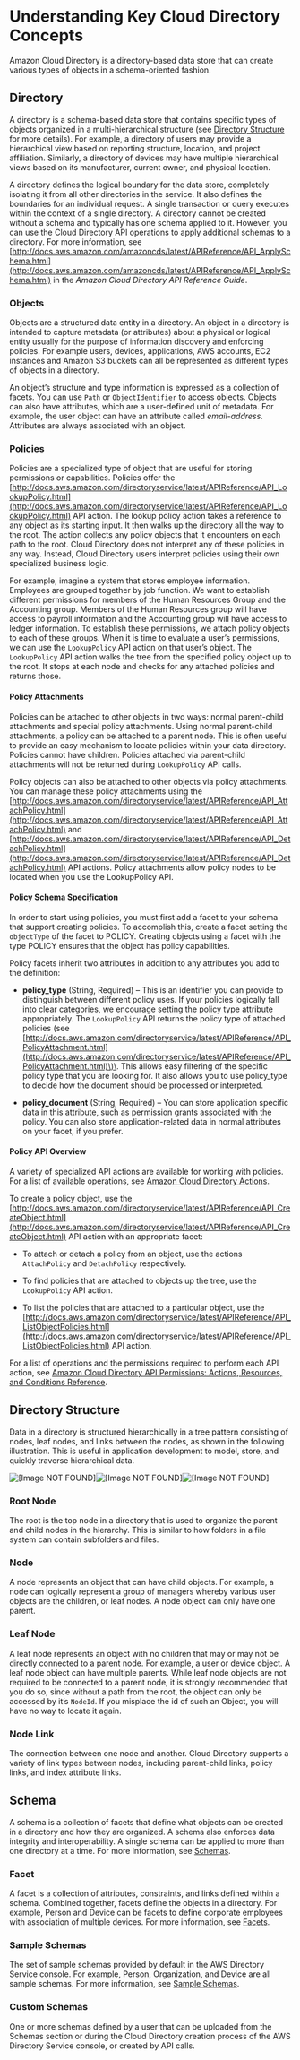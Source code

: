 # Understanding Key Cloud Directory Concepts<a name="cd_key_concepts"></a>

Amazon Cloud Directory is a directory\-based data store that can create various types of objects in a schema\-oriented fashion\. 

## Directory<a name="whatisdirectory"></a>

A directory is a schema\-based data store that contains specific types of objects organized in a multi\-hierarchical structure \(see [Directory Structure](#dirstructure) for more details\)\. For example, a directory of users may provide a hierarchical view based on reporting structure, location, and project affiliation\. Similarly, a directory of devices may have multiple hierarchical views based on its manufacturer, current owner, and physical location\. 

A directory defines the logical boundary for the data store, completely isolating it from all other directories in the service\. It also defines the boundaries for an individual request\. A single transaction or query executes within the context of a single directory\. A directory cannot be created without a schema and typically has one schema applied to it\. However, you can use the Cloud Directory API operations to apply additional schemas to a directory\. For more information, see [http://docs.aws.amazon.com/amazoncds/latest/APIReference/API_ApplySchema.html](http://docs.aws.amazon.com/amazoncds/latest/APIReference/API_ApplySchema.html) in the *Amazon Cloud Directory API Reference Guide*\. 

### Objects<a name="objects"></a>

Objects are a structured data entity in a directory\. An object in a directory is intended to capture metadata \(or attributes\) about a physical or logical entity usually for the purpose of information discovery and enforcing policies\. For example users, devices, applications, AWS accounts, EC2 instances and Amazon S3 buckets can all be represented as different types of objects in a directory\. 

An object’s structure and type information is expressed as a collection of facets\. You can use `Path` or `ObjectIdentifier` to access objects\. Objects can also have attributes, which are a user\-defined unit of metadata\. For example, the user object can have an attribute called *email\-address*\. Attributes are always associated with an object\. 

### Policies<a name="policies"></a>

Policies are a specialized type of object that are useful for storing permissions or capabilities\. Policies offer the [http://docs.aws.amazon.com/directoryservice/latest/APIReference/API_LookupPolicy.html](http://docs.aws.amazon.com/directoryservice/latest/APIReference/API_LookupPolicy.html) API action\. The lookup policy action takes a reference to any object as its starting input\. It then walks up the directory all the way to the root\. The action collects any policy objects that it encounters on each path to the root\. Cloud Directory does not interpret any of these policies in any way\. Instead, Cloud Directory users interpret policies using their own specialized business logic\.

For example, imagine a system that stores employee information\. Employees are grouped together by job function\. We want to establish different permissions for members of the Human Resources Group and the Accounting group\. Members of the Human Resources group will have access to payroll information and the Accounting group will have access to ledger information\. To establish these permissions, we attach policy objects to each of these groups\. When it is time to evaluate a user’s permissions, we can use the `LookupPolicy` API action on that user’s object\. The `LookupPolicy` API action walks the tree from the specified policy object up to the root\. It stops at each node and checks for any attached policies and returns those\.

#### Policy Attachments<a name="policyattachments"></a>

Policies can be attached to other objects in two ways: normal parent\-child attachments and special policy attachments\. Using normal parent\-child attachments, a policy can be attached to a parent node\. This is often useful to provide an easy mechanism to locate policies within your data directory\. Policies cannot have children\. Policies attached via parent\-child attachments will not be returned during `LookupPolicy` API calls\. 

Policy objects can also be attached to other objects via policy attachments\. You can manage these policy attachments using the [http://docs.aws.amazon.com/directoryservice/latest/APIReference/API_AttachPolicy.html](http://docs.aws.amazon.com/directoryservice/latest/APIReference/API_AttachPolicy.html) and [http://docs.aws.amazon.com/directoryservice/latest/APIReference/API_DetachPolicy.html](http://docs.aws.amazon.com/directoryservice/latest/APIReference/API_DetachPolicy.html) API actions\. Policy attachments allow policy nodes to be located when you use the LookupPolicy API\.

#### Policy Schema Specification<a name="policyschemaspec"></a>

In order to start using policies, you must first add a facet to your schema that support creating policies\. To accomplish this, create a facet setting the `objectType` of the facet to POLICY\. Creating objects using a facet with the type POLICY ensures that the object has policy capabilities\.

Policy facets inherit two attributes in addition to any attributes you add to the definition: 

+ **policy\_type** \(String, Required\) – This is an identifier you can provide to distinguish between different policy uses\. If your policies logically fall into clear categories, we encourage setting the policy type attribute appropriately\. The `LookupPolicy` API returns the policy type of attached policies \(see [http://docs.aws.amazon.com/directoryservice/latest/APIReference/API_PolicyAttachment.html](http://docs.aws.amazon.com/directoryservice/latest/APIReference/API_PolicyAttachment.html)\)\. This allows easy filtering of the specific policy type that you are looking for\. It also allows you to use policy\_type to decide how the document should be processed or interpreted\. 

+ **policy\_document** \(String, Required\) – You can store application specific data in this attribute, such as permission grants associated with the policy\. You can also store application\-related data in normal attributes on your facet, if you prefer\.

#### Policy API Overview<a name="policyapioverview"></a>

A variety of specialized API actions are available for working with policies\. For a list of available operations, see [Amazon Cloud Directory Actions](http://docs.aws.amazon.com/directoryservice/latest/APIReference/API_Operations.html)\. 

To create a policy object, use the [http://docs.aws.amazon.com/directoryservice/latest/APIReference/API_CreateObject.html](http://docs.aws.amazon.com/directoryservice/latest/APIReference/API_CreateObject.html) API action with an appropriate facet:

+ To attach or detach a policy from an object, use the actions `AttachPolicy` and `DetachPolicy` respectively\.

+ To find policies that are attached to objects up the tree, use the `LookupPolicy` API action\.

+ To list the policies that are attached to a particular object, use the [http://docs.aws.amazon.com/directoryservice/latest/APIReference/API_ListObjectPolicies.html](http://docs.aws.amazon.com/directoryservice/latest/APIReference/API_ListObjectPolicies.html) API action\.

For a list of operations and the permissions required to perform each API action, see [Amazon Cloud Directory API Permissions: Actions, Resources, and Conditions Reference](UsingWithDS_IAM_CD_ResourcePermissions.md)\.

## Directory Structure<a name="dirstructure"></a>

Data in a directory is structured hierarchically in a tree pattern consisting of nodes, leaf nodes, and links between the nodes, as shown in the following illustration\. This is useful in application development to model, store, and quickly traverse hierarchical data\.

![\[Image NOT FOUND\]](http://alpha-docs-aws.amazon.com/directoryservice/latest/admin-guide/)![\[Image NOT FOUND\]](http://alpha-docs-aws.amazon.com/directoryservice/latest/admin-guide/)![\[Image NOT FOUND\]](http://alpha-docs-aws.amazon.com/directoryservice/latest/admin-guide/)

### Root Node<a name="rootnode"></a>

The root is the top node in a directory that is used to organize the parent and child nodes in the hierarchy\. This is similar to how folders in a file system can contain subfolders and files\.

### Node<a name="node"></a>

A node represents an object that can have child objects\. For example, a node can logically represent a group of managers whereby various user objects are the children, or leaf nodes\. A node object can only have one parent\.

### Leaf Node<a name="leafnode"></a>

A leaf node represents an object with no children that may or may not be directly connected to a parent node\. For example, a user or device object\. A leaf node object can have multiple parents\. While leaf node objects are not required to be connected to a parent node, it is strongly recommended that you do so, since without a path from the root, the object can only be accessed by it’s `NodeId`\. If you misplace the id of such an Object, you will have no way to locate it again\.

### Node Link<a name="link"></a>

The connection between one node and another\. Cloud Directory supports a variety of link types between nodes, including parent\-child links, policy links, and index attribute links\.

## Schema<a name="whatisschema"></a>

A schema is a collection of facets that define what objects can be created in a directory and how they are organized\. A schema also enforces data integrity and interoperability\. A single schema can be applied to more than one directory at a time\. For more information, see [Schemas](cd_schemas.md)\.

### Facet<a name="facets"></a>

A facet is a collection of attributes, constraints, and links defined within a schema\. Combined together, facets define the objects in a directory\. For example, Person and Device can be facets to define corporate employees with association of multiple devices\. For more information, see [Facets](whatarefacets.md)\.

### Sample Schemas<a name="sampleschemas"></a>

The set of sample schemas provided by default in the AWS Directory Service console\. For example, Person, Organization, and Device are all sample schemas\. For more information, see [Sample Schemas](sampleschemastopic.md)\.

### Custom Schemas<a name="customschemas"></a>

One or more schemas defined by a user that can be uploaded from the Schemas section or during the Cloud Directory creation process of the AWS Directory Service console, or created by API calls\.
